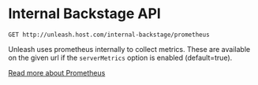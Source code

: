 # Internal Backstage API

`GET http://unleash.host.com/internal-backstage/prometheus`

Unleash uses prometheus internally to collect metrics. These are
available on the given url if the `serverMetrics` option is enabled (default=true).

[Read more about Prometheus](https://prometheus.io/) 